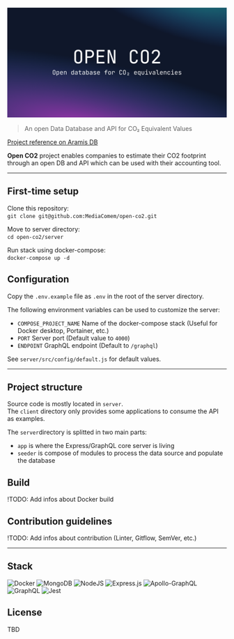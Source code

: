 ![Open Database and API for CO₂ equivalencies](./cover.png)

> An open Data Database and API for CO₂ Equivalent Values

[Project reference on Aramis DB](https://www.aramis-a.admin.ch/Texte/?ProjectID=49723)

**Open CO2** project enables companies to estimate their CO2 footprint through an open DB and API which can be used with their accounting tool.

---

## First-time setup

Clone this repository:  
`git clone git@github.com:MediaComem/open-co2.git`

Move to server directory:  
`cd open-co2/server`

Run stack using docker-compose:  
`docker-compose up -d`

<!-- ## Run the server

Development mode (live reload enabled):
`npm run dev`

Production mode:
`npm start` -->

## Configuration

Copy the `.env.example` file as `.env` in the root of the server directory.

The following environment variables can be used to customize the server:

- `COMPOSE_PROJECT_NAME` Name of the docker-compose stack (Useful for Docker desktop, Portainer, etc.)
- `PORT` Server port (Default value to `4000`)
- `ENDPOINT` GraphQL endpoint (Default to `/graphql`)

See `server/src/config/default.js` for default values.

---

## Project structure

Source code is mostly located in `server`.  
The `client` directory only provides some applications to consume the API as examples.

The `server`directory is splitted in two main parts:

- `app` is where the Express/GraphQL core server is living
- `seeder` is compose of modules to process the data source and populate the database

## Build

!TODO: Add infos about Docker build

## Contribution guidelines

!TODO: Add infos about contribution (Linter, Gitflow, SemVer, etc.)

---

## Stack

![Docker](https://img.shields.io/badge/docker-%230db7ed.svg?style=for-the-badge&logo=docker&logoColor=white)
![MongoDB](https://img.shields.io/badge/MongoDB-%234ea94b.svg?style=for-the-badge&logo=mongodb&logoColor=white)
![NodeJS](https://img.shields.io/badge/node.js-6DA55F?style=for-the-badge&logo=node.js&logoColor=white)
![Express.js](https://img.shields.io/badge/express.js-%23404d59.svg?style=for-the-badge&logo=express&logoColor=%2361DAFB)
![Apollo-GraphQL](https://img.shields.io/badge/-ApolloGraphQL-311C87?style=for-the-badge&logo=apollo-graphql)
![GraphQL](https://img.shields.io/badge/-GraphQL-E10098?style=for-the-badge&logo=graphql&logoColor=white)
![Jest](https://img.shields.io/badge/-jest-%23C21325?style=for-the-badge&logo=jest&logoColor=white)

## License

TBD
